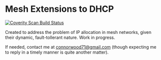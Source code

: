 Mesh Extensions to DHCP
=======================

<a href="https://scan.coverity.com/projects/4083">
  <img alt="Coverity Scan Build Status"
         src="https://scan.coverity.com/projects/4083/badge.svg"/>
	 </a>
	 
Created to address the problem of IP allocation in mesh networks, given their dynamic, fault-tollerant nature. Work in progress.

If needed, contact me at connorwood71@gmail.com (though expecting me to reply in a timely manner is quite another matter).
